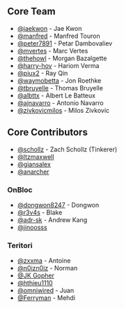 ## Core Team

- [@jaekwon](https://github.com/jaekwon) - Jae Kwon
- [@manfred](https://github.com/moul) - Manfred Touron
- [@peter7891](https://github.com/peter7891) - Petar Dambovaliev
- [@mvertes](https://github.com/mvertes) - Marc Vertes
- [@thehowl](https://github.com/thehowl) - Morgan Bazalgette
- [@harry-hov](https://github.com/harry-hov) - Hariom Verma
- [@piux2](https://github.com/piux2) - Ray Qin
- [@waymobetta](https://github.com/waymobetta) - Jon Roethke
- [@tbruyelle](https://github.com/tbruyelle) - Thomas Bruyelle
- [@albttx](https://github.com/albttx) - Albert Le Batteux
- [@ajnavarro](https://github.com/ajnavarro) - Antonio Navarro
- [@zivkovicmilos](https://github.com/zivkovicmilos) - Milos Zivkovic

## Core Contributors

- [@schollz](https://github.com/schollz) - Zach Schollz (Tinkerer)
- [@ltzmaxwell](https://github.com/ltzmaxwell)
- [@giansalex](https://github.com/giansalex)
- [@anarcher](https://github.com/anarcher)

### OnBloc

- [@dongwon8247](https://github.com/dongwon8247) - Dongwon
- [@r3v4s](https://github.com/r3v4s) - Blake
- [@adr-sk](https://github.com/adr-sk) - Andrew Kang
- [@jinoosss](https://github.com/jinoosss)

### Teritori

- [@zxxma](https://github.com/zxxma) - Antoine
- [@n0izn0iz](https://github.com/n0izn0iz) - Norman
- [@JK Gopher](https://github.com/go7066)
- [@hthieu1110](https://github.com/hthieu1110)
- [@omniwired](https://github.com/omniwired) - Juan
- [@Ferryman](https://github.com/ferryman/) - Mehdi
